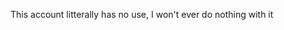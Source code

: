 This account litterally has no use, I won't ever do nothing with it

<!---
mollie2999/mollie2999 is a ✨ special ✨ repository because its `README.md` (this file) appears on your GitHub profile.
You can click the Preview link to take a look at your changes.
--->
